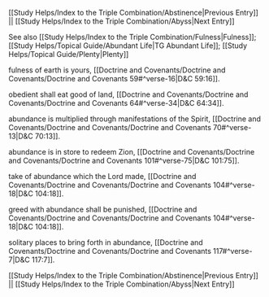 [[Study Helps/Index to the Triple Combination/Abstinence|Previous Entry]]  ||  [[Study Helps/Index to the Triple Combination/Abyss|Next Entry]]

 See also [[Study Helps/Index to the Triple Combination/Fulness|Fulness]]; [[Study Helps/Topical Guide/Abundant Life|TG Abundant Life]]; [[Study Helps/Topical Guide/Plenty|Plenty]]

 fulness of earth is yours, [[Doctrine and Covenants/Doctrine and Covenants/Doctrine and Covenants 59#^verse-16|D&C 59:16]].

 obedient shall eat good of land, [[Doctrine and Covenants/Doctrine and Covenants/Doctrine and Covenants 64#^verse-34|D&C 64:34]].

 abundance is multiplied through manifestations of the Spirit, [[Doctrine and Covenants/Doctrine and Covenants/Doctrine and Covenants 70#^verse-13|D&C 70:13]].

 abundance is in store to redeem Zion, [[Doctrine and Covenants/Doctrine and Covenants/Doctrine and Covenants 101#^verse-75|D&C 101:75]].

 take of abundance which the Lord made, [[Doctrine and Covenants/Doctrine and Covenants/Doctrine and Covenants 104#^verse-18|D&C 104:18]].

 greed with abundance shall be punished, [[Doctrine and Covenants/Doctrine and Covenants/Doctrine and Covenants 104#^verse-18|D&C 104:18]].

 solitary places to bring forth in abundance, [[Doctrine and Covenants/Doctrine and Covenants/Doctrine and Covenants 117#^verse-7|D&C 117:7]].

[[Study Helps/Index to the Triple Combination/Abstinence|Previous Entry]]  ||  [[Study Helps/Index to the Triple Combination/Abyss|Next Entry]]